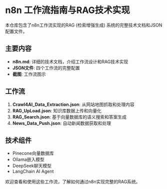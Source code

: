 # n8n 工作流指南与RAG技术实现

本仓库包含了n8n工作流实现的RAG (检索增强生成) 系统的完整技术文档和JSON配置文件。

## 主要内容

- **n8n.md**: 详细的技术文档，介绍工作流设计和RAG技术实现
- **JSON文件**: 四个工作流的完整配置
- **截图**: 工作流图示

## 工作流

1. **Crawl4AI_Data_Extraction.json**: 从网站地图抓取和处理内容
2. **RAG_UpLoad.json**: 知识库数据上传和向量化
3. **RAG_Search.json**: 基于向量数据库的语义搜索和答案生成
4. **News_Data_Push.json**: 自动新闻数据获取和处理

## 技术组件

- Pinecone向量数据库
- Ollama嵌入模型
- DeepSeek聊天模型
- LangChain AI Agent

欢迎查看和使用这些工作流，了解如何通过n8n实现完整的RAG系统。